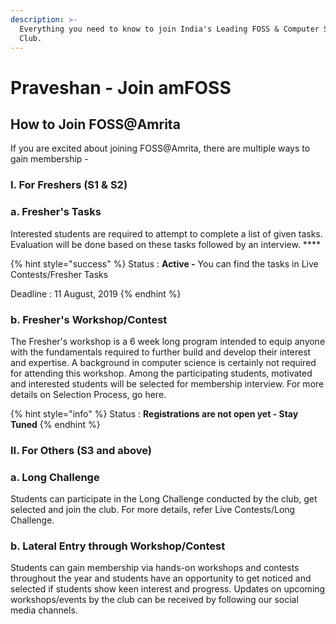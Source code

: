 ```yaml
---
description: >-
  Everything you need to know to join India's Leading FOSS & Computer Science
  Club.
---
```


# Praveshan - Join amFOSS

## How to Join FOSS@Amrita

If you are excited about joining FOSS@Amrita, there are multiple ways to gain membership - 

### **I. For Freshers \(S1 & S2\)** 

###     **a.  Fresher's Tasks** 

Interested students are required to attempt to complete a list of given tasks. Evaluation will be done based on these tasks followed by an interview. ****

{% hint style="success" %}
Status : **Active -** You can find the tasks in Live Contests/Fresher Tasks

Deadline : 11 August, 2019
{% endhint %}

###     **b.  Fresher's Workshop/Contest**

The Fresher's workshop is a 6 week long program intended to equip anyone with the fundamentals required to further build and develop their interest and expertise. A background in computer science is certainly not required for attending this workshop. Among the participating students, motivated and interested students will be selected for membership interview. For more details on Selection Process, go here. 

{% hint style="info" %}
Status : **Registrations are not open yet - Stay Tuned** 
{% endhint %}

### 

### II. For Others \(S3 and above\) 

###      a.  Long Challenge

Students can participate in the Long Challenge conducted by the club, get selected and join the club. For more details, refer Live Contests/Long Challenge.

###      b.  Lateral Entry through Workshop/Contest

Students can gain membership via hands-on workshops and contests throughout the year and students have an opportunity to get noticed and selected if students show keen interest and progress.  Updates on upcoming workshops/events by the club can be received by following our social media channels.

‌





